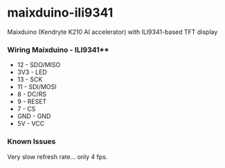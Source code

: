 # maixduino-ili9341
Maixduino (Kendryte K210 AI accelerator) with ILI9341-based TFT display

### Wiring Maixduino - ILI9341**
- 12        - SDO/MISO
- 3V3       - LED
- 13        - SCK
- 11        - SDI/MOSI
- 8         - DC/RS
- 9         - RESET
- 7         - CS
- GND       - GND
- 5V        - VCC

### Known Issues
Very slow refresh rate... only 4 fps.
